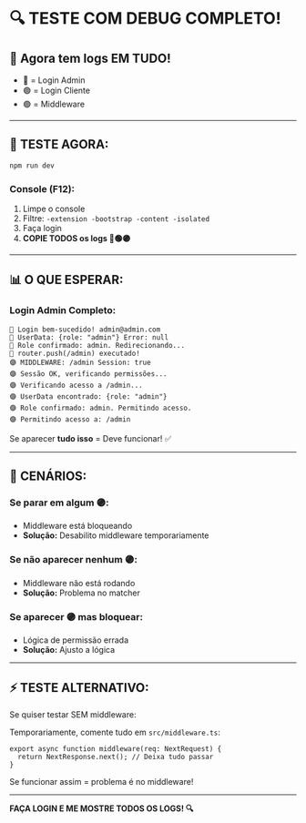 # 🔍 TESTE COM DEBUG COMPLETO!

## 🎯 Agora tem logs EM TUDO!

- 🔵 = Login Admin
- 🟢 = Login Cliente  
- 🟣 = Middleware

---

## 🚀 TESTE AGORA:

```bash
npm run dev
```

### Console (F12):

1. Limpe o console
2. Filtre: `-extension -bootstrap -content -isolated`
3. Faça login
4. **COPIE TODOS os logs 🔵🟢🟣**

---

## 📊 O QUE ESPERAR:

### Login Admin Completo:
```
🔵 Login bem-sucedido! admin@admin.com
🔵 UserData: {role: "admin"} Error: null
🔵 Role confirmado: admin. Redirecionando...
🔵 router.push(/admin) executado!
🟣 MIDDLEWARE: /admin Session: true
🟣 Sessão OK, verificando permissões...
🟣 Verificando acesso a /admin...
🟣 UserData encontrado: {role: "admin"}
🟣 Role confirmado: admin. Permitindo acesso.
🟣 Permitindo acesso a: /admin
```

Se aparecer **tudo isso** = Deve funcionar! ✅

---

## 🎯 CENÁRIOS:

### Se parar em algum 🟣:
- Middleware está bloqueando
- **Solução:** Desabilito middleware temporariamente

### Se não aparecer nenhum 🟣:
- Middleware não está rodando
- **Solução:** Problema no matcher

### Se aparecer 🟣 mas bloquear:
- Lógica de permissão errada
- **Solução:** Ajusto a lógica

---

## ⚡ TESTE ALTERNATIVO:

Se quiser testar SEM middleware:

Temporariamente, comente tudo em `src/middleware.ts`:

```tsx
export async function middleware(req: NextRequest) {
  return NextResponse.next(); // Deixa tudo passar
}
```

Se funcionar assim = problema é no middleware!

---

**FAÇA LOGIN E ME MOSTRE TODOS OS LOGS! 🔍**

